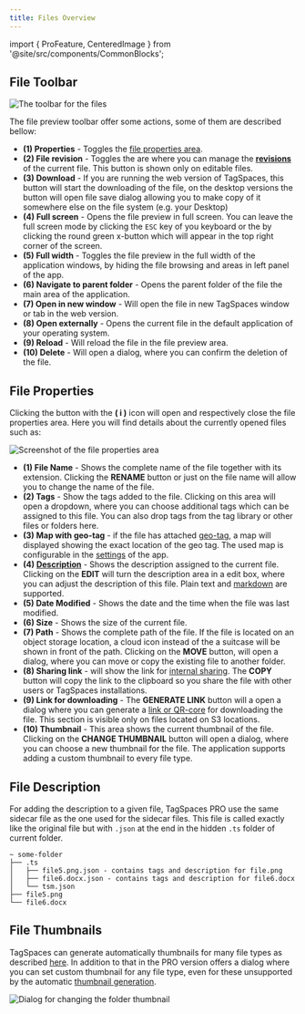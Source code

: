 ```yaml
---
title: Files Overview
---
```


import { ProFeature, CenteredImage } from '@site/src/components/CommonBlocks';

## File Toolbar

![The toolbar for the files](/media/file-toolbar.svg)

The file preview toolbar offer some actions, some of them are described bellow:

- **(1) Properties** - Toggles the [file properties area](#file-properties).
- **(2) File revision** <ProFeature /> - Toggles the are where you can manage the **[revisions](editing-files#file-revisions)** of the current file. This button is shown only on editable files.
- **(3) Download** - If you are running the web version of TagSpaces, this button will start the downloading of the file, on the desktop versions the button will open file save dialog allowing you to make copy of it somewhere else on the file system (e.g. your Desktop)
- **(4) Full screen** - Opens the file preview in full screen. You can leave the full screen mode by clicking the `ESC` key of you keyboard or the by clicking the round green x-button which will appear in the top right corner of the screen.
- **(5) Full width** - Toggles the file preview in the full width of the application windows, by hiding the file browsing and areas in left panel of the app.
- **(6) Navigate to parent folder** - Opens the parent folder of the file the main area of the application.
- **(7) Open in new window** - Will open the file in new TagSpaces window or tab in the web version.
- **(8) Open externally** - Opens the current file in the default application of your operating system.
- **(9) Reload** - Will reload the file in the file preview area.
- **(10) Delete** - Will open a dialog, where you can confirm the deletion of the file.

## File Properties

Clicking the button with the **( i )** icon will open and respectively close the file properties area. Here you will find details about the currently opened files such as:

![Screenshot of the file properties area](/media/file-properties.svg)

- **(1) File Name** - Shows the complete name of the file together with its extension. Clicking the **RENAME** button or just on the file name will allow you to change the name of the file.
- **(2) Tags** - Show the tags added to the file. Clicking on this area will open a dropdown, where you can choose additional tags which can be assigned to this file. You can also drop tags from the tag library or other files or folders here.
- **(3) Map with geo-tag** - if the file has attached [geo-tag](/ui/taglibrary#geo-tagging), a map will displayed showing the exact location of the geo tag. The used map is configurable in the [settings](/ui/settings/#advanced) of the app.
- **(4) [Description](#file-description)** <ProFeature /> - Shows the description assigned to the current file. Clicking on the **EDIT** will turn the description area in a edit box, where you can adjust the description of this file. Plain text and [markdown](/markdown) are supported.
- **(5) Date Modified** - Shows the date and the time when the file was last modified.
- **(6) Size** - Shows the size of the current file.
- **(7) Path** - Shows the complete path of the file. If the file is located on an object storage location, a cloud icon instead of the a suitcase will be shown in front of the path. Clicking on the **MOVE** button, will open a dialog, where you can move or copy the existing file to another folder.
- **(8) Sharing link** - will show the link for [internal sharing](/sharing#internal-sharing-for-files-and-folders). The **COPY** button will copy the link to the clipboard so you share the file with other users or TagSpaces installations.
- **(9) Link for downloading** <ProFeature /> - The **GENERATE LINK** button will a open a dialog where you can generate a [link or QR-core](/sharing#sharing-download-link-to-a-file) for downloading the file. This section is visible only on files located on S3 locations.
- **(10) Thumbnail** <ProFeature /> - This area shows the current thumbnail of the file. Clicking on the **CHANGE THUMBNAIL** button will open a dialog, where you can choose a new thumbnail for the file. The application supports adding a custom thumbnail to every file type.

## File Description

<ProFeature />

For adding the description to a given file, TagSpaces PRO use the same sidecar file as the one used for the sidecar files. This file is called exactly like the original file but with `.json` at the end in the hidden `.ts` folder of current folder.

```
~ some-folder
├── .ts
│   ├── file5.png.json - contains tags and description for file.png
│   ├── file6.docx.json - contains tags and description for file6.docx
│   └── tsm.json
├── file5.png
└── file6.docx
```

## File Thumbnails

<ProFeature />

TagSpaces can generate automatically thumbnails for many file types as described [here](/thumbnails). In addition to that in the PRO version offers a dialog where you can set custom thumbnail for any file type, even for these unsupported by the automatic [thumbnail generation](/thumbnails).

![Dialog for changing the folder thumbnail](/media/change-folder-thumbnail.png)
